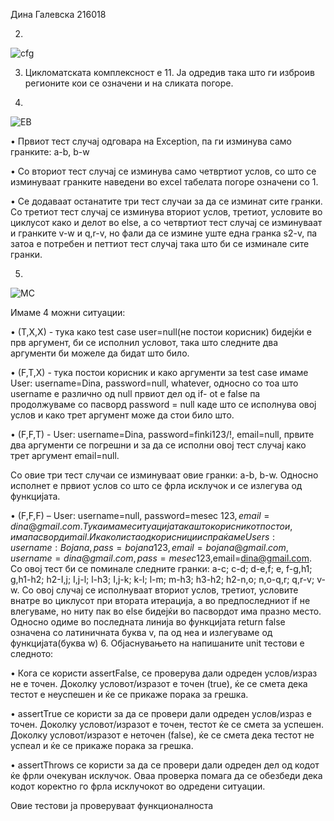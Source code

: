 Дина Галевска 216018


2.
![cfg](https://github.com/dinagalevska/SI_2023_lab2_216018/assets/66796907/3f9b7587-cfd0-4300-aa3d-8388498a04d9)

3. Цикломатската комплексност е 11. Ја одредив така што ги изброив регионите кои се означени и на сликата погоре.

4.
![EB](https://github.com/dinagalevska/SI_2023_lab2_216018/assets/66796907/b9abc640-a06d-47ac-8b78-54847c9f8ebd)


•	Првиот тест случај одговара на Exception, па ги изминува само гранките: a-b, b-w

•	Со вториот тест случај се изминува само четвртиот услов, со што се изминуваат гранките наведени во excel табелата погоре означени со 1.

•	Се додаваат останатите три тест случаи за да се изминат сите гранки. Со третиот тест случај се изминува вториот услов, третиот, условите во циклусот како и делот во else, а со четвртиот тест случај се изминуваат и гранките v-w и q,r-v, но фали да се измине уште една гранка s2-v, па затоа е потребен и петтиот тест случај така што би се изминале сите гранки.

5.
![MC](https://github.com/dinagalevska/SI_2023_lab2_216018/assets/66796907/fd6ce1fc-9ea3-4b19-87a4-4bbbff3d3cc4)


Имаме 4 можни ситуации:

•	(T,X,X) - тука како test case user=null(не постои корисник) бидејќи е прв аргумент, би се исполнил условот, така што следните два аргументи би можеле да бидат што било.

•	(F,T,X) - тука постои корисник и како аргументи за test case имаме User: username=Dina, password=null, whatever, односно со тоа што username е различно од null првиот дел од if- ot e false па продолжуваме со пасворд password = null каде што се исполнува овој услов и како трет аргумент може да стои било што. 

•	(F,F,T) - User: username=Dina, password=finki123/!, email=null, првите два аргументи се погрешни и за да се исполни овој тест случај како трет аргумент email=null. 

Со овие три тест случаи се изминуваат овие гранки: a-b, b-w. Односно исполнет е првиот услов со што се фрла исклучок и се излегува од функцијата.

•	(F,F,F) – User: username=null, password=mesec 123$,email=dina@gmail.com. Тука имаме ситуација така што корисникот постои, има пасворд и mail. И како листа од корисници испраќаме Users: username:Bojana, pass=bojana123,email=bojana@gmail.com, username=dina@gmail.com, pass=mesec 123$,email=dina@gmail.com. Со овој тест би се поминале следните гранки: a-c; c-d; d-e,f; e, f-g,h1; g,h1-h2; h2-I,j; I,j-l; l-h3; I,j-k; k-l; l-m; m-h3; h3-h2; h2-n,o; n,o-q,r; q,r-v; v-w. Со овој случај се исполнуваат вториот услов, третиот, условите внатре во циклусот при втората итерација, а во предпоследниот if не влегуваме, но ниту пак во else бидејќи во пасвордот има празно место. Односно одиме во последната линија во функцијата return false означена со латиничната буква v, па од неа и излегуваме од функцијата(буква w)
6. Објаснувањето на напишаните unit тестови е следното:

•	Кога се користи assertFalse, се проверува дали одреден услов/израз не е точен. Доколку условот/изразот е точен (true), ќе се смета дека тестот е неуспешен и ќе се прикаже порака за грешка.

•	assertTrue се користи за да се провери дали одреден услов/израз е точен. Доколку условот/изразот е точен, тестот ќе се смета за успешен. Доколку условот/изразот е неточен (false), ќе се смета дека тестот не успеал и ќе се прикаже порака за грешка.

•	assertThrows се користи за да се провери дали одреден дел од кодот ќе фрли очекуван исклучок. Оваа проверка помага да се обезбеди дека кодот коректно го фрла исклучокот во одредени ситуации.

Овие тестови ја проверуваат функционалноста

